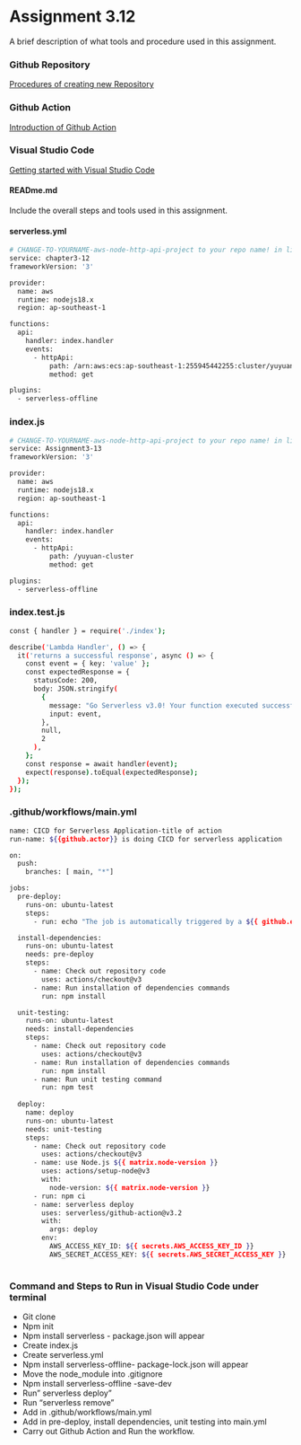 # Assignment 3.12

A brief description of what tools and procedure used in this assignment.
### Github Repository 

[Procedures of creating new Repository](https://docs.github.com/en/get-started/quickstart/create-a-repo)

### Github Action

[Introduction of Github Action](https://docs.github.com/en/actions/learn-github-actions/understanding-github-actions)

### Visual Studio Code

[Getting started with Visual Studio Code](https://code.visualstudio.com/docs/introvideos/basics)

#### READme.md

Include the overall steps and tools used in this assignment. 

#### serverless.yml

```bash
# CHANGE-TO-YOURNAME-aws-node-http-api-project to your repo name! in line 2, service.
service: chapter3-12
frameworkVersion: '3'

provider:
  name: aws
  runtime: nodejs18.x
  region: ap-southeast-1

functions:
  api:
    handler: index.handler
    events:
      - httpApi:
          path: /arn:aws:ecs:ap-southeast-1:255945442255:cluster/yuyuan-cluster
          method: get

plugins:
  - serverless-offline
  ```

### index.js
```bash
# CHANGE-TO-YOURNAME-aws-node-http-api-project to your repo name! in line 2, service.
service: Assignment3-13
frameworkVersion: '3'

provider:
  name: aws
  runtime: nodejs18.x
  region: ap-southeast-1

functions:
  api:
    handler: index.handler
    events:
      - httpApi:
          path: /yuyuan-cluster
          method: get

plugins:
  - serverless-offline
```
### index.test.js
```bash
const { handler } = require('./index');

describe('Lambda Handler', () => {
  it('returns a successful response', async () => {
    const event = { key: 'value' };
    const expectedResponse = {
      statusCode: 200,
      body: JSON.stringify(
        {
          message: "Go Serverless v3.0! Your function executed successfully!",
          input: event,
        },
        null,
        2
      ),
    };
    const response = await handler(event);
    expect(response).toEqual(expectedResponse);
  });
});

```

### .github/workflows/main.yml
```bash
name: CICD for Serverless Application-title of action
run-name: ${{github.actor}} is doing CICD for serverless application

on: 
  push:
    branches: [ main, "*"]

jobs:
  pre-deploy:
    runs-on: ubuntu-latest
    steps:
      - run: echo "The job is automatically triggered by a ${{ github.event.name }} event."

  install-dependencies:
    runs-on: ubuntu-latest
    needs: pre-deploy
    steps:
      - name: Check out repository code
        uses: actions/checkout@v3
      - name: Run installation of dependencies commands
        run: npm install

  unit-testing:
    runs-on: ubuntu-latest
    needs: install-dependencies
    steps:
      - name: Check out repository code
        uses: actions/checkout@v3
      - name: Run installation of dependencies commands
        run: npm install
      - name: Run unit testing command
        run: npm test
        
  deploy:
    name: deploy
    runs-on: ubuntu-latest
    needs: unit-testing
    steps:
      - name: Check out repository code
        uses: actions/checkout@v3
      - name: use Node.js ${{ matrix.node-version }}
        uses: actions/setup-node@v3
        with:
          node-version: ${{ matrix.node-version }}
      - run: npm ci
      - name: serverless deploy
        uses: serverless/github-action@v3.2
        with:
          args: deploy
        env:
          AWS_ACCESS_KEY_ID: ${{ secrets.AWS_ACCESS_KEY_ID }}
          AWS_SECRET_ACCESS_KEY: ${{ secrets.AWS_SECRET_ACCESS_KEY }}
            
```
### Command and Steps to Run in Visual Studio Code under terminal
- Git clone <repository ssh>
- Npm init 
- Npm install serverless - package.json will appear
- Create index.js
- Create serverless.yml 
- Npm install serverless-offline- package-lock.json will appear
- Move the node_module into .gitignore
- Npm install serverless-offline -save-dev
- Run” serverless deploy”
- Run “serverless remove” 
- Add in .github/workflows/main.yml
- Add in pre-deploy, install dependencies, unit testing into main.yml
- Carry out Github Action and Run the workflow.
